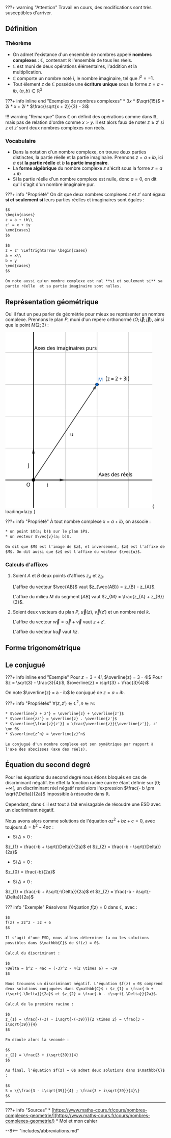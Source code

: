 ???+ warning "Attention"
    Travail en cours, des modifications sont très susceptibles d'arriver.

## Définition

### Théorème

* On admet l'existance d'un ensemble de nombres appelé **nombres complexes** : $\mathbb{C}$, contenant $\mathbb{R}$ l'ensemble de tous les réels.
* $\mathbb{C}$ est muni de deux opérations élémentaires, l'addition et la multiplication.
* $\mathbb{C}$ comporte un nombre noté $i$, le nombre imaginaire, tel que $i^2 = -1$.
* Tout élement $z$ de $\mathbb{C}$ possède une **écriture unique** sous la forme $z = a + ib,\:(a ,b) \in \mathbb{R}^2$

???+ info inline end "Exemples de nombres complexes"
    * $3x$
    * $\sqrt{15}$
    * $2i$
    * $x + 2i$
    * $\frac{\sqrt{x + 2}}{3} - 3i$

!!! warning "Remarque"
    Dans $\mathbb{C}$ on définit des opérations comme dans $\mathbb{R}$, mais pas de relation d'ordre comme $x > y$. Il est alors faux de noter $z \geq z'$ si $z$ et $z'$ sont deux nombres complexes non réels.

### Vocabulaire

* Dans la notation d'un nombre complexe, on trouve deux parties distinctes, la partie réelle et la partie imaginaire. Prennons $z = a + ib$, ici $a$ est **la partie réelle** et $b$ **la partie imaginaire**.
* La **forme algébrique** du nombre complexe $z$ s'écrit sous la forme $z = a + ib$
* Si la partie réelle d'un nombre complexe est nulle, donc $a = 0$, on dit qu'il s'agit d'un nombre imaginaire pur.

???+ info "Propriété"
    On dit que deux nombres complexes $z$ et $z'$ sont égaux **si et seulement si** leurs parties réelles et imaginaires sont égales :

    $$
    \begin{cases}
    z = a + ib\\
    z' = x + iy
    \end{cases}
    $$

    $$
    z = z' \Leftrightarrow \begin{cases}
    a = x\\
    b = y
    \end{cases}
    $$

    On note aussi qu'un nombre complexe est nul **si et seulement si** sa partie réelle  et sa partie imaginaire sont nulles.

## Représentation géométrique

Oui il faut un peu parler de géométrie pour mieux se représenter un nombre complexe. Prennons le plan $P$, muni d'un repère orthonormé $(O; \vec{i}; \vec{j})$, ainsi que le point $M(2; 3)$ :

![Plan complexe](img/nombres-complexes-plan.png){ loading=lazy }

???+ info "Propriété"
    À tout nombre complexe $x = a + ib$, on associe :

    * un point $X(a; b)$ sur le plan $P$.
    * un vecteur $\vec{v}(a; b)$.

    On dit que $M$ est l'image de $z$, et inversement, $z$ est l'affixe de $M$. On dit aussi que $z$ est l'affixe du vecteur $\vec{u}$.

### Calculs d'affixes

1. Soient $A$ et $B$ deux points d'affixes $z_{A}$ et $z_{B}$.

    L'affixe du vecteur $\vec{AB}$ vaut $z_{\vec{AB}} = z_{B} - z_{A}$.

    L'affixe du milieu $M$ du segment $[AB]$ vaut $z_{M} = \frac{z_{A} + z_{B}}{2}$.

2. Soient deux vecteurs du plan $P$, $\vec{u}(z)$, $\vec{v}(z')$ et un nombre réel $k$.

    L'affixe du vecteur $\vec{w} = \vec{u} + \vec{v}$ vaut $z + z'$.

    L'affixe du vecteur $k\vec{u}$ vaut $kz$.

## Forme trigonométrique

## Le conjugué

???+ info inline end "Exemple"
    Pour $z = 3 + 4i$, $\overline{z} = 3 - 4i$
    Pour $z = \sqrt{3} - \frac{3}{4}i$, $\overline{z} = \sqrt{3} + \frac{3}{4}i$

On note $\overline{z} = a - ib$ le conjugué de $z = a + ib$.

???+ info "Propriétés"
    $\forall (z, z') \in\mathbb{C}^2, n \in \mathbb{N}$:

    * $\overline{z + z'} = \overline{z} + \overline{z'}$
    * $\overline{zz'} = \overline{z} . \overline{z'}$
    * $\overline{\frac{z}{z'}} = \frac{\overline{z}}{\overline{z'}}, z' \ne 0$
    * $\overline{z^n} = \overline{z}^n$

    Le conjugué d'un nombre complexe est son symétrique par rapport à l'axe des abscisses (axe des réels).

## Équation du second degré

Pour les équations du second degré nous étions bloqués en cas de discriminant négatif. En effet la fonction racine carrée étant définie sur $[0 ; +\infty[$, un discriminant réel négatif rend alors l'expression $\frac{- b \pm \sqrt{\Delta}}{2a}$ impossible à résoudre dans $\mathbb{R}$.

Cependant, dans $\mathbb{C}$ il est tout à fait envisagable de résoudre une ESD avec un discriminant négatif.

Nous avons alors comme solutions de l'équation $az^2 + bz +c = 0$, avec toujours $\Delta = b^2 - 4ac$ :

* Si $\Delta > 0$ :

$z_{1} = \frac{-b + \sqrt{\Delta}}{2a}$ et $z_{2} = \frac{-b - \sqrt{\Delta}}{2a}$

* Si $\Delta = 0$ :

$z_{0} = \frac{-b}{2a}$

* Si $\Delta < 0$ :

$z_{1} = \frac{-b + i\sqrt{-\Delta}}{2a}$ et $z_{2} = \frac{-b - i\sqrt{-\Delta}}{2a}$

??? info "Exemple"
    Résolvons l'équation $f(z) = 0$ dans $\mathbb{C}$, avec :

    $$
    f(z) = 2z^2 - 3z + 6
    $$

    Il s'agit d'une ESD, nous allons déterminer la ou les solutions possibles dans $\mathbb{C}$ de $f(z) = 0$.

    Calcul du discriminant :

    $$
    \Delta = b^2 - 4ac = (-3)^2 - 4(2 \times 6) = -39
    $$

    Nous trouvons un discriminant négatif. L'équation $f(z) = 0$ comprend deux solutions conjuguées dans $\mathbb{C}$ : $z_{1} = \frac{-b + i\sqrt{-\Delta}}{2a}$ et $z_{2} = \frac{-b - i\sqrt{-\Delta}}{2a}$.

    Calcul de la première racine :

    $$
    z_{1} = \frac{-(-3) - i\sqrt{-(-39)}}{2 \times 2} = \frac{3 - i\sqrt{39}}{4}
    $$

    En dćoule alors la seconde :

    $$
    z_{2} = \frac{3 + i\sqrt{39}}{4}
    $$

    Au final, l'équation $f(z) = 0$ admet deux solutions dans $\mathbb{C}$ :

    $$
    S = \{\frac{3 - i\sqrt{39}}{4} ; \frac{3 + i\sqrt{39}}{4}\}
    $$

---

???+ info "Sources"
    * [https://www.maths-cours.fr/cours/nombres-complexes-geometrie/](https://www.maths-cours.fr/cours/nombres-complexes-geometrie/)
    * Moi et mon cahier

--8<-- "includes/abbreviations.md"

